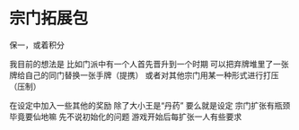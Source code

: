 # 宗门拓展包

保一，或着积分

我目前的想法是 比如门派中有一个人首先晋升到一个时期 可以把弃牌堆里了一张牌给自己的同门替换一张手牌（提携）
或者对其他宗门用某一种形式进行打压（压制）

在设定中加入一些其他的奖励 除了大小王是“丹药”
要么就是设定 宗门扩张有瓶颈 毕竟要仙地嘛 先不说初始化的问题 游戏开始后每扩张一人有些要求
